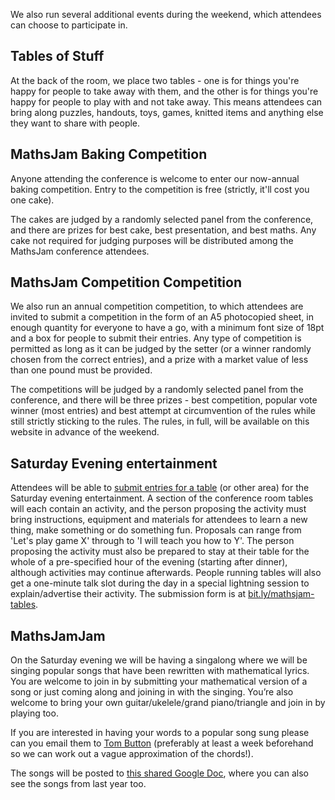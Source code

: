 We also run several additional events during the weekend, which attendees can choose to participate in.

## Tables of Stuff
At the back of the room, we place two tables - one is for things you're happy for people to take away with them, and the other is for things you're happy for people to play with and not take away. This means attendees can bring along puzzles, handouts, toys, games, knitted items and anything else they want to share with people.

## MathsJam Baking Competition
Anyone attending the conference is welcome to enter our now-annual baking competition. Entry to the competition is free (strictly, it'll cost you one cake).

The cakes are judged by a randomly selected panel from the conference, and there are prizes for best cake, best presentation, and best maths. Any cake not required for judging purposes will be distributed among the MathsJam conference attendees.

## MathsJam Competition Competition
We also run an annual competition competition, to which attendees are invited to submit a competition in the form of an A5 photocopied sheet, in enough quantity for everyone to have a go, with a minimum font size of 18pt and a box for people to submit their entries. Any type of competition is permitted as long as it can be judged by the setter (or a winner randomly chosen from the correct entries), and a prize with a market value of less than one pound must be provided.

The competitions will be judged by a randomly selected panel from the conference, and there will be three prizes - best competition, popular vote winner (most entries) and best attempt at circumvention of the rules while still strictly sticking to the rules. The rules, in full, will be available on this website in advance of the weekend.

## Saturday Evening entertainment
Attendees will be able to [submit entries for a table](http://bit.ly/mathsjam-tables) (or other area) for the Saturday evening entertainment. A section of the conference room tables will each contain an activity, and the person proposing the activity must bring instructions, equipment and materials for attendees to learn a new thing, make something or do something fun. Proposals can range from 'Let's play game X' through to 'I will teach you how to Y'. The person proposing the activity must also be prepared to stay at their table for the whole of a pre-specified hour of the evening (starting after dinner), although activities may continue afterwards. People running tables will also get a one-minute talk slot during the day in a special lightning session to explain/advertise their activity. The submission form is at [bit.ly/mathsjam-tables](http://bit.ly/mathsjam-tables).

## MathsJamJam

On the Saturday evening we will be having a singalong where we will be singing popular songs that have been rewritten with mathematical lyrics. You are welcome to join in by submitting your mathematical version of a song or just coming along and joining in with the singing.  You’re also welcome to bring your own guitar/ukelele/grand piano/triangle and join in by playing too. 

If you are interested in having your words to a popular song sung please can you email them to [Tom Button](mailto:tomabutton@gmail.com) (preferably at least a week beforehand so we can work out a vague approximation of the chords!).

The songs will be posted to [this shared Google Doc](https://drive.google.com/open?id=0B3ig4H4dsKRVbklFZDZXY0NweVk), where you can also see the songs from last year too.

